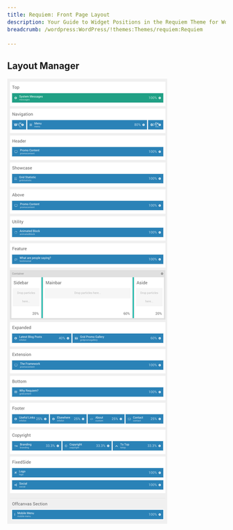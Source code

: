 ```yaml
---
title: Requiem: Front Page Layout
description: Your Guide to Widget Positions in the Requiem Theme for WordPress
breadcrumb: /wordpress:WordPress/!themes:Themes/requiem:Requiem

---
```


Layout Manager
-----

![positions](assets/outline_home.png)

